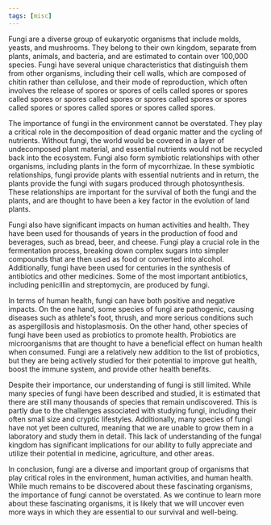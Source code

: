 ```yaml
---
tags: [misc]
---
```

Fungi are a diverse group of eukaryotic organisms that include molds, yeasts, and mushrooms. They belong to their own kingdom, separate from plants, animals, and bacteria, and are estimated to contain over 100,000 species. Fungi have several unique characteristics that distinguish them from other organisms, including their cell walls, which are composed of chitin rather than cellulose, and their mode of reproduction, which often involves the release of spores or spores of cells called spores or spores called spores or spores called spores or spores called spores or spores called spores or spores called spores or spores called spores.

The importance of fungi in the environment cannot be overstated. They play a critical role in the decomposition of dead organic matter and the cycling of nutrients. Without fungi, the world would be covered in a layer of undecomposed plant material, and essential nutrients would not be recycled back into the ecosystem. Fungi also form symbiotic relationships with other organisms, including plants in the form of mycorrhizae. In these symbiotic relationships, fungi provide plants with essential nutrients and in return, the plants provide the fungi with sugars produced through photosynthesis. These relationships are important for the survival of both the fungi and the plants, and are thought to have been a key factor in the evolution of land plants.

Fungi also have significant impacts on human activities and health. They have been used for thousands of years in the production of food and beverages, such as bread, beer, and cheese. Fungi play a crucial role in the fermentation process, breaking down complex sugars into simpler compounds that are then used as food or converted into alcohol. Additionally, fungi have been used for centuries in the synthesis of antibiotics and other medicines. Some of the most important antibiotics, including penicillin and streptomycin, are produced by fungi.

In terms of human health, fungi can have both positive and negative impacts. On the one hand, some species of fungi are pathogenic, causing diseases such as athlete's foot, thrush, and more serious conditions such as aspergillosis and histoplasmosis. On the other hand, other species of fungi have been used as probiotics to promote health. Probiotics are microorganisms that are thought to have a beneficial effect on human health when consumed. Fungi are a relatively new addition to the list of probiotics, but they are being actively studied for their potential to improve gut health, boost the immune system, and provide other health benefits.

Despite their importance, our understanding of fungi is still limited. While many species of fungi have been described and studied, it is estimated that there are still many thousands of species that remain undiscovered. This is partly due to the challenges associated with studying fungi, including their often small size and cryptic lifestyles. Additionally, many species of fungi have not yet been cultured, meaning that we are unable to grow them in a laboratory and study them in detail. This lack of understanding of the fungal kingdom has significant implications for our ability to fully appreciate and utilize their potential in medicine, agriculture, and other areas.

In conclusion, fungi are a diverse and important group of organisms that play critical roles in the environment, human activities, and human health. While much remains to be discovered about these fascinating organisms, the importance of fungi cannot be overstated. As we continue to learn more about these fascinating organisms, it is likely that we will uncover even more ways in which they are essential to our survival and well-being.
